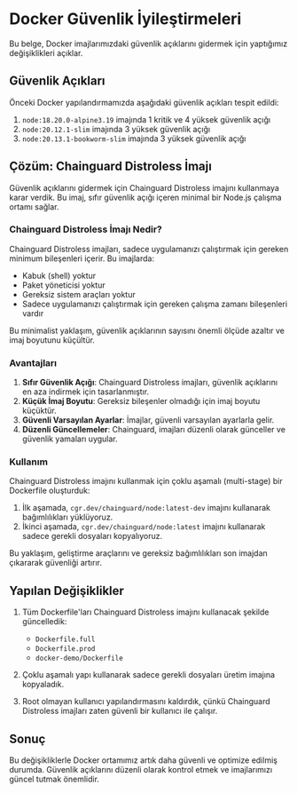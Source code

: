 # Docker Güvenlik İyileştirmeleri

Bu belge, Docker imajlarımızdaki güvenlik açıklarını gidermek için yaptığımız değişiklikleri açıklar.

## Güvenlik Açıkları

Önceki Docker yapılandırmamızda aşağıdaki güvenlik açıkları tespit edildi:

1. `node:18.20.0-alpine3.19` imajında 1 kritik ve 4 yüksek güvenlik açığı
2. `node:20.12.1-slim` imajında 3 yüksek güvenlik açığı
3. `node:20.13.1-bookworm-slim` imajında 3 yüksek güvenlik açığı

## Çözüm: Chainguard Distroless İmajı

Güvenlik açıklarını gidermek için Chainguard Distroless imajını kullanmaya karar verdik. Bu imaj, sıfır güvenlik açığı içeren minimal bir Node.js çalışma ortamı sağlar.

### Chainguard Distroless İmajı Nedir?

Chainguard Distroless imajları, sadece uygulamanızı çalıştırmak için gereken minimum bileşenleri içerir. Bu imajlarda:

- Kabuk (shell) yoktur
- Paket yöneticisi yoktur
- Gereksiz sistem araçları yoktur
- Sadece uygulamanızı çalıştırmak için gereken çalışma zamanı bileşenleri vardır

Bu minimalist yaklaşım, güvenlik açıklarının sayısını önemli ölçüde azaltır ve imaj boyutunu küçültür.

### Avantajları

1. **Sıfır Güvenlik Açığı**: Chainguard Distroless imajları, güvenlik açıklarını en aza indirmek için tasarlanmıştır.
2. **Küçük İmaj Boyutu**: Gereksiz bileşenler olmadığı için imaj boyutu küçüktür.
3. **Güvenli Varsayılan Ayarlar**: İmajlar, güvenli varsayılan ayarlarla gelir.
4. **Düzenli Güncellemeler**: Chainguard, imajları düzenli olarak günceller ve güvenlik yamaları uygular.

### Kullanım

Chainguard Distroless imajını kullanmak için çoklu aşamalı (multi-stage) bir Dockerfile oluşturduk:

1. İlk aşamada, `cgr.dev/chainguard/node:latest-dev` imajını kullanarak bağımlılıkları yüklüyoruz.
2. İkinci aşamada, `cgr.dev/chainguard/node:latest` imajını kullanarak sadece gerekli dosyaları kopyalıyoruz.

Bu yaklaşım, geliştirme araçlarını ve gereksiz bağımlılıkları son imajdan çıkararak güvenliği artırır.

## Yapılan Değişiklikler

1. Tüm Dockerfile'ları Chainguard Distroless imajını kullanacak şekilde güncelledik:
   - `Dockerfile.full`
   - `Dockerfile.prod`
   - `docker-demo/Dockerfile`

2. Çoklu aşamalı yapı kullanarak sadece gerekli dosyaları üretim imajına kopyaladık.

3. Root olmayan kullanıcı yapılandırmasını kaldırdık, çünkü Chainguard Distroless imajları zaten güvenli bir kullanıcı ile çalışır.

## Sonuç

Bu değişikliklerle Docker ortamımız artık daha güvenli ve optimize edilmiş durumda. Güvenlik açıklarını düzenli olarak kontrol etmek ve imajlarımızı güncel tutmak önemlidir.
